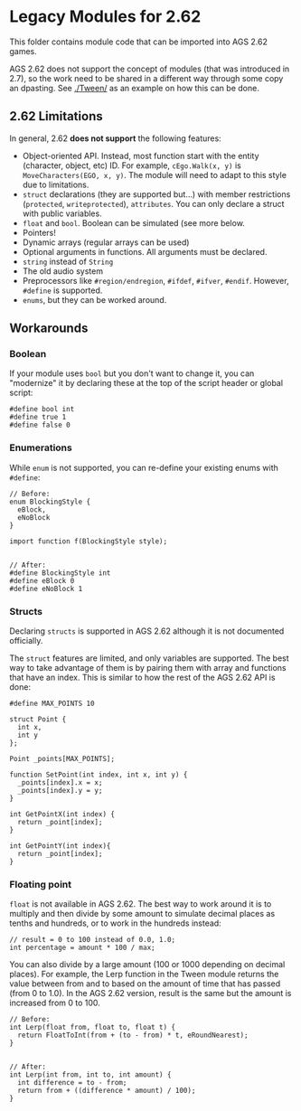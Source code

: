 # Legacy Modules for 2.62

This folder contains module code that can be imported into AGS 2.62 games.

AGS 2.62 does not support the concept of modules (that was introduced in 2.7), so the work need to be shared in a different way through some copy an dpasting. See [./Tween/](./Tween/README.md) as an example on how this can be done.

## 2.62 Limitations

In general, 2.62 **does not support** the following features:

* Object-oriented API. Instead, most function start with the entity (character, object, etc) ID. For example, `cEgo.Walk(x, y)` is `MoveCharacters(EGO, x, y)`. The module will need to adapt to this style due to limitations.
* `struct` declarations (they are supported but...) with member restrictions (`protected`, `writeprotected`), `attributes`. You can only declare a struct with public variables.
* `float` and `bool`. Boolean can be simulated (see more below.
* Pointers!
* Dynamic arrays (regular arrays can be used)
* Optional arguments in functions. All arguments must be declared.
* `string` instead of `String`
* The old audio system
* Preprocessors like `#region/endregion`, `#ifdef`, `#ifver`, `#endif`. However, `#define` is supported.
* `enums`, but they can be worked around.

## Workarounds

### Boolean

If your module uses `bool` but you don't want to change it, you can "modernize" it by declaring these at the top of the script header or global script:

```agsscript
#define bool int
#define true 1
#define false 0
```

### Enumerations

While `enum` is not supported, you can re-define your existing enums with `#define`:

```agsscript
// Before:
enum BlockingStyle {
  eBlock,
  eNoBlock
}

import function f(BlockingStyle style);


// After:
#define BlockingStyle int
#define eBlock 0
#define eNoBlock 1
```

### Structs

Declaring `structs` is supported in AGS 2.62  although it is not documented officially.

The `struct` features are limited, and only variables are supported. The best way to take advantage of them is by pairing them with array and functions that have an index. This is similar to how the rest of the AGS 2.62 API is done:

```agsscript
#define MAX_POINTS 10

struct Point {
  int x,
  int y
};

Point _points[MAX_POINTS];

function SetPoint(int index, int x, int y) {
  _points[index].x = x;
  _points[index].y = y;
}

int GetPointX(int index) {
  return _point[index];
}

int GetPointY(int index){
  return _point[index];
}

```

### Floating point

`float` is not available in AGS 2.62. The best way to work around it is to multiply and then divide by some amount to simulate decimal places as tenths and hundreds, or to work in the hundreds instead:

```agsscript
// result = 0 to 100 instead of 0.0, 1.0;
int percentage = amount * 100 / max;
```

You can also divide by a large amount (100 or 1000 depending on decimal places). For example, the Lerp function in the Tween module returns the value between from and to based on the amount of time that has passed (from 0 to 1.0). In the AGS 2.62 version, result is the same but the amount is increased from 0 to 100.

```agsscript
// Before:
int Lerp(float from, float to, float t) {
  return FloatToInt(from + (to - from) * t, eRoundNearest);
}


// After:
int Lerp(int from, int to, int amount) {
  int difference = to - from;
  return from + ((difference * amount) / 100);
}
```
